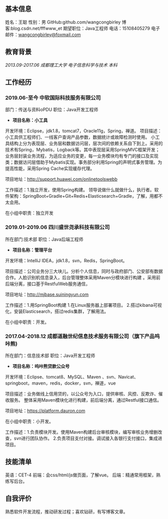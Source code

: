## 基本信息
姓名：王聪 	性别：男
GitHub:github.com/wangcongbirley
博客:blog.csdn.net/fffwww_et
期望职位：Java工程师
电话：15108405279 	电子邮件：wangcongbirley@foxmail.com 	 
## 教育背景
*2013.09-2017.06 	成都理工大学 	电子信息科学与技术 本科*
## 工作经历 	 
### 2019.06-至今 	中软国际科技服务有限公司
部门：传送与资料oPDU     职位：Java开发工程师

- **项目名称：小工具**

开发环境：Eclipse，jdk1.8，tomcat7，Oracle11g，Spring，禅道。
项目描述：小工具供工程师们、一线客户查询产品参数，数据统计或故障检测时使用。
小工具结构上分为表现层、业务层和数据访问层，层次间的依赖关系自下到上。采用的技术有Spring，Mybatis，Logback等。其中表现层采用SpringMVC框架开发；业务层封装业务流程，为适应业务的变更，每一业务模块均有专门的接口及实现类；数据访问层借助于Mybatis实现。事务部分利用Spring的声明式事务管理。为提高性能，采用Spring Cache实现缓存代理。

项目地址：http://support.huawei.com/onlinetoolswebb


工作描述：1.独立开发，使用Spring构建。
领导说做什么就做什么，执行者。软件架构：SpringBoot+Gradle+Git+Redis+Elasticsearch+Gradle，了解，用都不太会用。

在小组中职责：独立开发

### 2019.01-2019.06 	四川盛世尧承科技有限公司
所在部门:技术部           职位：Java后端工程师

- **项目名称：管理平台**

开发环境：IntelliJ IDEA，jdk1.8，svn，Redis，SpringBoot。

项目描述：公司业务分三大块儿。分析个人信息，同时与政府部门、公安部有数据合作。人脸识别机信息录入，后台管理整体采用Maven分模块进行构建 。采用前后端分离，接口基于RestfulWeb服务通信，

项目地址：http://mjbase.suiningyun.com

工作描述：1.用SpringBoot构建
1.在Linux服务器上部署项目。
2.搭过kibana可视化，安装Elasticsearch，搭过redis集群，了解用法。

在小组中职责：开发。
### 2017.04-2018.12 成都道融世纪信息技术服务有限公司（旗下产品呜咔熊)

所在部门：信息技术部      职位：Java开发工程师

- **项目名称：呜咔熊贷款公众号**

开发环境：Eclipse、tomcat8、MySQL、Maven 、svn、Navicat、springboot，maven，redis，docker，svn，禅道，vue

项目描述：业务做线上信用贷的，以公众号为入口，提供审核、风控、反欺诈、催收服务。
整体采用Maven模块化进行构建，前后端分离，通过Restful接口通信。

项目地址：https://platform.dauron.com

在小组中职责：小开发。

工作描述：1.负责模块开发。使用Maven构建后台审核模块，编写审核业务增删改查，svn进行团队协作。
2.负责项目支付对接。调试接入各银行支付接口，集成进项目。

## 技能清单
英语：CET-4 前端：会css/html/js做页面，了解vue。
后端：精通常用框架，熟练写后台。
## 自我评价
熟悉软件开发流程，推动研发过程；喜欢钻研，有写博客文章。
